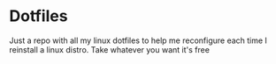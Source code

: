 # Dotfiles
Just a repo with all my linux dotfiles to help me reconfigure each time I reinstall a linux distro.
Take whatever you want it's free
